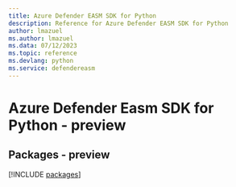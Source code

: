 ```yaml
---
title: Azure Defender EASM SDK for Python
description: Reference for Azure Defender EASM SDK for Python
author: lmazuel
ms.author: lmazuel
ms.data: 07/12/2023
ms.topic: reference
ms.devlang: python
ms.service: defendereasm
---
```

# Azure Defender Easm SDK for Python - preview
## Packages - preview
[!INCLUDE [packages](defender-easm-index.md)]